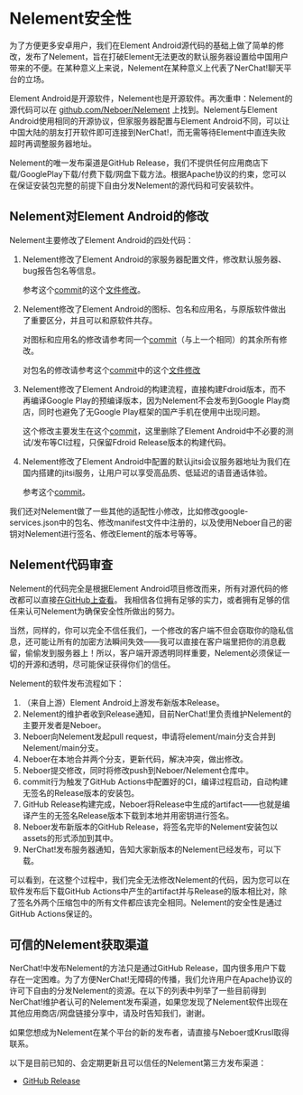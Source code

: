 # Nelement安全性

为了方便更多安卓用户，我们在Element Android源代码的基础上做了简单的修改，发布了Nelement，旨在打破Element无法更改的默认服务器设置给中国用户带来的不便。在某种意义上来说，Nelement在某种意义上代表了NerChat!聊天平台的立场。

Element Android是开源软件，Nelement也是开源软件。再次重申：Nelement的源代码可以在 [github.com/Neboer/Nelement](https://github.com/Neboer/Nelement) 上找到。Nelement与Element Android使用相同的开源协议，但家服务器配置与Element Android不同，可以让中国大陆的朋友打开软件即可连接到NerChat!，而无需等待Element中直连失败超时再调整服务器地址。

Nelement的唯一发布渠道是GitHub Release，我们不提供任何应用商店下载/GooglePlay下载/付费下载/网盘下载方法。根据Apache协议的约束，您可以在保证安装包完整的前提下自由分发Nelement的源代码和可安装软件。

## Nelement对Element Android的修改

Nelement主要修改了Element Android的四处代码：

1. Nelement修改了Element Android的家服务器配置文件，修改默认服务器、bug报告包名等信息。

    参考这个[commit](https://github.com/Neboer/Nelement/commit/30857e2f)的这个[文件修改](https://github.com/Neboer/Nelement/commit/30857e2f#diff-5db79790a9dbb104c9d1687b291b21b55bc9ae1736d6a83251e1de6a012911bf)。


2. Nelement修改了Element Android的图标、包名和应用名，与原版软件做出了重要区分，并且可以和原软件共存。

    对图标和应用名的修改请参考同一个[commit](https://github.com/Neboer/Nelement/commit/30857e2f)（与上一个相同）的其余所有修改。

    对包名的修改请参考这个[commit](https://github.com/Neboer/Nelement/commit/b5a5a4e8)中的这个[文件修改](https://github.com/Neboer/Nelement/commit/b5a5a4e8#diff-7d90e090118cb3b19ed7934b93c3b7ce8235f64f4fe186d2ea3f83fee00bf03e)


3. Nelement修改了Element Android的构建流程，直接构建Fdroid版本，而不再编译Google Play的预编译版本，因为Nelement不会发布到Google Play商店，同时也避免了无Google Play框架的国产手机在使用中出现问题。

    这个修改主要发生在这个[commit](https://github.com/Neboer/Nelement/commit/afc7636f)，这里删除了Element Android中不必要的测试/发布等CI过程，只保留Fdroid Release版本的构建代码。


4. Nelement修改了Element Android中配置的默认jitsi会议服务器地址为我们在国内搭建的jitsi服务，让用户可以享受高品质、低延迟的语音通话体验。

    参考这个[commit](https://github.com/Neboer/Nelement/commit/5efdb741)。


我们还对Nelement做了一些其他的适配性小修改，比如修改google-services.json中的包名、修改manifest文件中注册的，以及使用Neboer自己的密钥对Nelement进行签名、修改Element的版本号等等。

## Nelement代码审查

Nelement的代码完全是根据Element Android项目修改而来，所有对源代码的修改都可以直接[在GitHub上查看](https://github.com/vector-im/element-android/compare/main...Neboer:Nelement:main)。
我相信各位拥有足够的实力，或者拥有足够的信任来认可Nelement为确保安全性所做出的努力。

当然，同样的，你可以完全不信任我们，一个修改的客户端不但会窃取你的隐私信息，还可能让所有的加密方法瞬间失效——我可以直接在客户端里把你的消息截留，偷偷发到服务器上！所以，客户端开源透明同样重要，Nelement必须保证一切的开源和透明，尽可能保证获得你们的信任。

Nelement的软件发布流程如下：

1. （来自上游）Element Android上游发布新版本Release。
2. Nelement的维护者收到Release通知，目前NerChat!里负责维护Nelement的主要开发者是Neboer。
3. Neboer向Nelement发起pull request，申请将element/main分支合并到Nelement/main分支。
4. Neboer在本地合并两个分支，更新代码，解决冲突，做出修改。
5. Neboer提交修改，同时将修改push到Neboer/Nelement仓库中。
6. commit行为触发了GitHub Actions中配置好的CI，编译过程启动，自动构建无签名的Release版本的安装包。
7. GitHub Release构建完成，Neboer将Release中生成的artifact——也就是编译产生的无签名Release版本下载到本地并用密钥进行签名。
8. Neboer发布新版本的GitHub Release，将签名完毕的Nelement安装包以assets的形式添加到其中。
9. NerChat!发布服务器通知，告知大家新版本的Nelement已经发布，可以下载。

可以看到，在这整个过程中，我们完全无法修改Nelement的代码，因为您可以在软件发布后下载GitHub Actions中产生的artifact并与Release的版本相比对，除了签名外两个压缩包中的所有文件都应该完全相同。Nelement的安全性是通过GitHub Actions保证的。

## 可信的Nelement获取渠道

NerChat!中发布Nelement的方法只是通过GitHub Release，国内很多用户下载存在一定困难。为了方便NerChat!无障碍的传播，我们允许用户在Apache协议的许可下自由的分发Nelement的资源。在以下的列表中列举了一些目前得到NerChat!维护者认可的Nelement发布渠道，如果您发现了Nelement软件出现在其他应用商店/网盘链接分享中，请及时告知我们，谢谢。

如果您想成为Nelement在某个平台的新的发布者，请直接与Neboer或Krusl取得联系。

以下是目前已知的、会定期更新且可以信任的Nelement第三方发布渠道：

- [GitHub Release](https://github.com/Neboer/Nelement)
